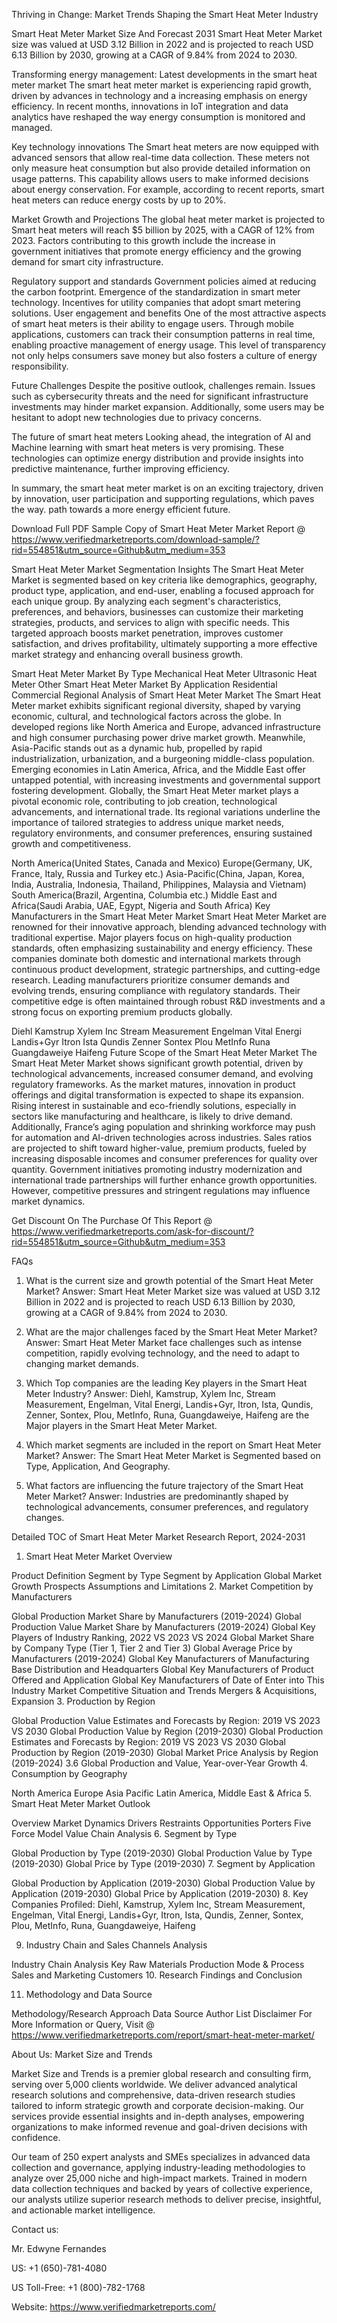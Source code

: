 Thriving in Change: Market Trends Shaping the Smart Heat Meter Industry


Smart Heat Meter Market Size And Forecast 2031
Smart Heat Meter Market size was valued at USD 3.12 Billion in 2022 and is projected to reach USD 6.13 Billion by 2030, growing at a CAGR of 9.84% from 2024 to 2030.

Transforming energy management: Latest developments in the smart heat meter market
The smart heat meter market is experiencing rapid growth, driven by advances in technology and a increasing emphasis on energy efficiency. In recent months, innovations in IoT integration and data analytics have reshaped the way energy consumption is monitored and managed.

Key technology innovations
The Smart heat meters are now equipped with advanced sensors that allow real-time data collection. These meters not only measure heat consumption but also provide detailed information on usage patterns. This capability allows users to make informed decisions about energy conservation. For example, according to recent reports, smart heat meters can reduce energy costs by up to 20%.

Market Growth and Projections
The global heat meter market is projected to Smart heat meters will reach $5 billion by 2025, with a CAGR of 12% from 2023. Factors contributing to this growth include the increase in government initiatives that promote energy efficiency and the growing demand for smart city infrastructure.

Regulatory support and standards
Government policies aimed at reducing the carbon footprint.
Emergence of the standardization in smart meter technology.
Incentives for utility companies that adopt smart metering solutions.
User engagement and benefits
One of the most attractive aspects of smart heat meters is their ability to engage users. Through mobile applications, customers can track their consumption patterns in real time, enabling proactive management of energy usage. This level of transparency not only helps consumers save money but also fosters a culture of energy responsibility.

Future Challenges
Despite the positive outlook, challenges remain. Issues such as cybersecurity threats and the need for significant infrastructure investments may hinder market expansion. Additionally, some users may be hesitant to adopt new technologies due to privacy concerns.

The future of smart heat meters
Looking ahead, the integration of AI and Machine learning with smart heat meters is very promising. These technologies can optimize energy distribution and provide insights into predictive maintenance, further improving efficiency.

In summary, the smart heat meter market is on an exciting trajectory, driven by innovation, user participation and supporting regulations, which paves the way. path towards a more energy efficient future.

Download Full PDF Sample Copy of Smart Heat Meter Market Report @ https://www.verifiedmarketreports.com/download-sample/?rid=554851&utm_source=Github&utm_medium=353

Smart Heat Meter Market Segmentation Insights
The Smart Heat Meter Market is segmented based on key criteria like demographics, geography, product type, application, and end-user, enabling a focused approach for each unique group. By analyzing each segment's characteristics, preferences, and behaviors, businesses can customize their marketing strategies, products, and services to align with specific needs. This targeted approach boosts market penetration, improves customer satisfaction, and drives profitability, ultimately supporting a more effective market strategy and enhancing overall business growth.

Smart Heat Meter Market By Type
Mechanical Heat Meter
Ultrasonic Heat Meter
Other
Smart Heat Meter Market By Application
Residential
Commercial
Regional Analysis of Smart Heat Meter Market
The Smart Heat Meter market exhibits significant regional diversity, shaped by varying economic, cultural, and technological factors across the globe. In developed regions like North America and Europe, advanced infrastructure and high consumer purchasing power drive market growth. Meanwhile, Asia-Pacific stands out as a dynamic hub, propelled by rapid industrialization, urbanization, and a burgeoning middle-class population. Emerging economies in Latin America, Africa, and the Middle East offer untapped potential, with increasing investments and governmental support fostering development. Globally, the Smart Heat Meter market plays a pivotal economic role, contributing to job creation, technological advancements, and international trade. Its regional variations underline the importance of tailored strategies to address unique market needs, regulatory environments, and consumer preferences, ensuring sustained growth and competitiveness.

North America(United States, Canada and Mexico)
Europe(Germany, UK, France, Italy, Russia and Turkey etc.)
Asia-Pacific(China, Japan, Korea, India, Australia, Indonesia, Thailand, Philippines, Malaysia and Vietnam)
South America(Brazil, Argentina, Columbia etc.)
Middle East and Africa(Saudi Arabia, UAE, Egypt, Nigeria and South Africa)
Key Manufacturers in the Smart Heat Meter Market
Smart Heat Meter Market are renowned for their innovative approach, blending advanced technology with traditional expertise. Major players focus on high-quality production standards, often emphasizing sustainability and energy efficiency. These companies dominate both domestic and international markets through continuous product development, strategic partnerships, and cutting-edge research. Leading manufacturers prioritize consumer demands and evolving trends, ensuring compliance with regulatory standards. Their competitive edge is often maintained through robust R&D investments and a strong focus on exporting premium products globally.

Diehl
Kamstrup
Xylem Inc
Stream Measurement
Engelman
Vital Energi
Landis+Gyr
Itron
Ista
Qundis
Zenner
Sontex
Plou
MetInfo
Runa
Guangdaweiye
Haifeng
Future Scope of the Smart Heat Meter Market
The Smart Heat Meter Market shows significant growth potential, driven by technological advancements, increased consumer demand, and evolving regulatory frameworks. As the market matures, innovation in product offerings and digital transformation is expected to shape its expansion. Rising interest in sustainable and eco-friendly solutions, especially in sectors like manufacturing and healthcare, is likely to drive demand. Additionally, France’s aging population and shrinking workforce may push for automation and AI-driven technologies across industries. Sales ratios are projected to shift toward higher-value, premium products, fueled by increasing disposable incomes and consumer preferences for quality over quantity. Government initiatives promoting industry modernization and international trade partnerships will further enhance growth opportunities. However, competitive pressures and stringent regulations may influence market dynamics.

Get Discount On The Purchase Of This Report @ https://www.verifiedmarketreports.com/ask-for-discount/?rid=554851&utm_source=Github&utm_medium=353

FAQs
1. What is the current size and growth potential of the Smart Heat Meter Market?
Answer: Smart Heat Meter Market size was valued at USD 3.12 Billion in 2022 and is projected to reach USD 6.13 Billion by 2030, growing at a CAGR of 9.84% from 2024 to 2030.

2. What are the major challenges faced by the Smart Heat Meter Market?
Answer: Smart Heat Meter Market face challenges such as intense competition, rapidly evolving technology, and the need to adapt to changing market demands.

3. Which Top companies are the leading Key players in the Smart Heat Meter Industry?
Answer: Diehl, Kamstrup, Xylem Inc, Stream Measurement, Engelman, Vital Energi, Landis+Gyr, Itron, Ista, Qundis, Zenner, Sontex, Plou, MetInfo, Runa, Guangdaweiye, Haifeng are the Major players in the Smart Heat Meter Market.

4. Which market segments are included in the report on Smart Heat Meter Market?
Answer: The Smart Heat Meter Market is Segmented based on Type, Application, And Geography.

5. What factors are influencing the future trajectory of the Smart Heat Meter Market?
Answer: Industries are predominantly shaped by technological advancements, consumer preferences, and regulatory changes.

Detailed TOC of Smart Heat Meter Market Research Report, 2024-2031
1. Smart Heat Meter Market Overview

Product Definition
Segment by Type
Segment by Application
Global Market Growth Prospects
Assumptions and Limitations
2. Market Competition by Manufacturers

Global Production Market Share by Manufacturers (2019-2024)
Global Production Value Market Share by Manufacturers (2019-2024)
Global Key Players of Industry Ranking, 2022 VS 2023 VS 2024
Global Market Share by Company Type (Tier 1, Tier 2 and Tier 3)
Global Average Price by Manufacturers (2019-2024)
Global Key Manufacturers of Manufacturing Base Distribution and Headquarters
Global Key Manufacturers of Product Offered and Application
Global Key Manufacturers of Date of Enter into This Industry
Market Competitive Situation and Trends
Mergers & Acquisitions, Expansion
3. Production by Region

Global Production Value Estimates and Forecasts by Region: 2019 VS 2023 VS 2030
Global Production Value by Region (2019-2030)
Global Production Estimates and Forecasts by Region: 2019 VS 2023 VS 2030
Global Production by Region (2019-2030)
Global Market Price Analysis by Region (2019-2024) 3.6 Global Production and Value, Year-over-Year Growth
4. Consumption by Geography

North America
Europe
Asia Pacific
Latin America, Middle East & Africa
5. Smart Heat Meter Market Outlook

Overview
Market Dynamics
Drivers
Restraints
Opportunities
Porters Five Force Model
Value Chain Analysis 
6. Segment by Type

Global Production by Type (2019-2030)
Global Production Value by Type (2019-2030)
Global Price by Type (2019-2030)
7. Segment by Application

Global Production by Application (2019-2030)
Global Production Value by Application (2019-2030)
Global Price by Application (2019-2030)
8. Key Companies Profiled: Diehl, Kamstrup, Xylem Inc, Stream Measurement, Engelman, Vital Energi, Landis+Gyr, Itron, Ista, Qundis, Zenner, Sontex, Plou, MetInfo, Runa, Guangdaweiye, Haifeng

9. Industry Chain and Sales Channels Analysis

Industry Chain Analysis
Key Raw Materials
Production Mode & Process
Sales and Marketing
Customers
10. Research Findings and Conclusion

11. Methodology and Data Source

Methodology/Research Approach
Data Source
Author List
Disclaimer
For More Information or Query, Visit @ https://www.verifiedmarketreports.com/report/smart-heat-meter-market/

About Us: Market Size and Trends

Market Size and Trends is a premier global research and consulting firm, serving over 5,000 clients worldwide. We deliver advanced analytical research solutions and comprehensive, data-driven research studies tailored to inform strategic growth and corporate decision-making. Our services provide essential insights and in-depth analyses, empowering organizations to make informed revenue and goal-driven decisions with confidence.

Our team of 250 expert analysts and SMEs specializes in advanced data collection and governance, applying industry-leading methodologies to analyze over 25,000 niche and high-impact markets. Trained in modern data collection techniques and backed by years of collective experience, our analysts utilize superior research methods to deliver precise, insightful, and actionable market intelligence.

Contact us:

Mr. Edwyne Fernandes

US: +1 (650)-781-4080

US Toll-Free: +1 (800)-782-1768

Website: https://www.verifiedmarketreports.com/
